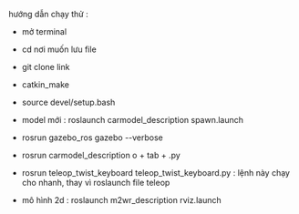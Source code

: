 

hướng dẫn chạy thử :
- mở terminal
- cd nơi muốn lưu file
- git clone link
- catkin_make
- source devel/setup.bash

- model mới : roslaunch carmodel_description spawn.launch
- rosrun gazebo_ros gazebo --verbose
- rosrun carmodel_description o + tab + .py
- rosrun teleop_twist_keyboard teleop_twist_keyboard.py : lệnh này chạy cho nhanh, thay vì roslaunch file teleop
- mô hình 2d : roslaunch m2wr_description rviz.launch

